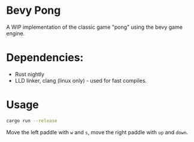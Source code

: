# Bevy Pong

A WIP implementation of the classic game "pong" using the bevy game engine.

# Dependencies:

- Rust nightly
- LLD linker, clang (linux only) - used for fast compiles.

# Usage

```bash
cargo run --release
```

Move the left paddle with `w` and `s`, move the right paddle with `up` and `down`.
